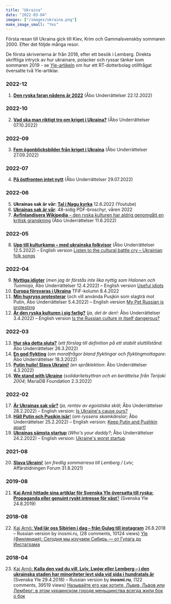 ```yaml
---
title: "Ukraina"
date: "2022-03-04"
images: ["/images/ukraina.png"]
make_image_small: "Yes"
---
```


Första resan till Ukraina gick till Kiev, Krim och Gammalsvenskby sommaren 2000. Efter det följde många resor.

De första skriverierna är från 2018, efter ett besök i Lemberg. Direkta skriftliga intryck av hur ukrainare, polacker och ryssar tänker kom sommaren 2019 - se [Yle-artikeln](https://svenska.yle.fi/artikel/2019/08/24/kaj-arno-hittade-sina-artiklar-for-svenska-yle-oversatta-till-ryska-propaganda) om hur ett RT-dotterbolag otillfrågat översatte två Yle-artiklar.

### 2022-12
1. **[Den ryska faran nådens år 2022](https://abounderrattelser.fi/den-ryska-faran-nadens-ar-2022/)** (Åbo Underrättelser 22.12.2022)

### 2022-10
2. **[Vad ska man riktigt tro om kriget i Ukraina?](https://abounderrattelser.fi/vad-ska-man-riktigt-tro-om-kriget-i-ukraina/)** (Åbo Underrättelser 07.10.2022) 

### 2022-09

3. **[Fem ögonblicksbilder från kriget i Ukraina](https://abounderrattelser.fi/fem-ogonblicksbilder-fran-kriget-i-ukraina/)** (Åbo Underrättelser 27.09.2022)

### 2022-07

4. **[På östfronten intet nytt](https://abounderrattelser.fi/pa-ostfronten-intet-nytt/)** (Åbo Underrättelser 29.07.2022) 

### 2022-06

5. **Ukrainas sak är vår: [Tal i Nagu kyrka](https://youtu.be/VarF_VVckEE)** 12.6.2022 (Youtube)
2. **[Ukrainas sak är vår](https://kaj.arno.fi/ukrainas-sak/)**: 48-sidig PDF-broschyr, våren 2022
3. [**Avfinlandisera Wikipedia** – den ryska kulturen har aldrig genomgått en kritisk granskning](https://abounderrattelser.fi/avfinlandisera-wikipedia-den-ryska-kulturen-har-aldrig-genomgatt-en-kritisk-granskning/) (Åbo Underrättelser 11.6.2022)

### 2022-05

8. **[Upp till kulturkamp – med ukrainska folkvisor](https://abounderrattelser.fi/upp-till-kulturkamp-med-ukrainska-folkvisor/)** (Åbo Underrättelser 12.5.2022) – English version [Listen to the cultural battle cry – Ukrainian folk songs](https://www.facebook.com/kajarno/posts/pfbid02J5jnxtwDpyZQqnVDxupHYzdZyN3xe4oDFDDZPWdZa8VhjBt8Z1Axzt3vPCcDQe9l)


### 2022-04

9. **[Nyttiga idioter](https://abounderrattelser.fi/nyttiga-idioter/)** (_men jag är förstås inte lika nyttig som Halonen och Tuomioja_, Åbo Underrättelser 12.4.2022) – English version [Useful idiots](https://www.facebook.com/kajarno/posts/10224161383094785)
6. **[Europa försvaras i Ukraina](https://tfif.fi/europa-forsvaras-i-ukraina/)** TFiF-kolumn 8.4.2022
7. **[Min husryss protesterar](https://abounderrattelser.fi/min-husryss-protesterar/)** (och vill använda Pusjkin som slagträ mot Putin, Åbo Underrättelser 5.4.2022) – English version [My Pet Russian is protesting](https://www.facebook.com/kajarno/posts/10224128762519291)
8. **[Är den ryska kulturen i sig farlig?](https://abounderrattelser.fi/ar-den-ryska-kulturen-i-sig-farlig/)** (_ja, det är den!_: Åbo Underrättelser 3.4.2022) – English version [Is the Russian culture in itself dangerous?](https://www.facebook.com/kajarno/posts/10224119322603299)


### 2022-03

13. **[Hur ska detta sluta?](https://abounderrattelser.fi/hur-ska-detta-sluta/)** (_ett förslag till definition på ett stabilt sluttillstånd_: Åbo Underrättelser 26.3.2022)
10. **[En god flykting](https://abounderrattelser.fi/en-god-flykting/)** (_om moralfrågor bland flyktingar och flyktingmottagare_: Åbo Underrättelser 18.3.2022)
11. [**Putin huilo! Slava Ukraini!**](https://abounderrattelser.fi/putin-huilo-slava-ukraini/) _(en språklektion_: Åbo Underrättelser 4.3.2022)
12. [**We stand with Ukraine**](https://mariadb.org/we-stand-with-ukraine/) (_solidaritetsyttran och en berättelse från Terijoki 2004_; MariaDB Foundation 2.3.2022)

### 2022-02

17. [**Är Ukrainas sak vår?**](https://abounderrattelser.fi/ar-ukrainas-sak-var/) (_ja, rentav av egoistiska skäl_; Åbo Underrättelser 28.2.2022) – English version: [Is Ukraine's cause ours?](https://www.facebook.com/kajarno/posts/10223962127793527)
14. [**Håll Putin och Pusjkin isär**!](https://abounderrattelser.fi/hall-putin-och-pusjkin-isar/) (_om ryssens skamkänslor_; Åbo Underrättelser 25.2.2022) – English version: [Keep Putin and Pushkin apart!](https://www.facebook.com/kajarno/posts/10223946730808612)
15. [**Ukrainas sämsta startup**](https://abounderrattelser.fi/ukrainas-samsta-startup/) (_Who's your daddy?_; Åbo Underrättelser 24.2.2022) – English version: [Ukraine's worst startup](https://www.facebook.com/kajarno/posts/10223940368889568)

### 2021-08

20. [**Slava Ukraini**!](https://www.forum-mag.fi/slava-ukraini) (_en fredlig sommarresa till Lemberg / Lviv_; Affärstidningen Forum 31.8.2021)

### 2019-08

21. [**Kaj Arnö hittade sina artiklar för Svenska Yle översatta till ryska: Propaganda eller genuint ryskt intresse för väst**?](https://svenska.yle.fi/artikel/2019/08/24/kaj-arno-hittade-sina-artiklar-for-svenska-yle-oversatta-till-ryska-propaganda) (Svenska Yle 24.8.2019)

### 2018-08

22. [Kaj Arnö: **Vad lär oss Sibirien i dag – från Gulag till instagram**](https://svenska.yle.fi/artikel/2018/08/26/kaj-arno-vad-lar-oss-sibirien-i-dag-fran-gulag-till-instagram) 26.8.2018 – Russian version by inosmi.ru, (28 comments, 10124 views) [Yle (Финляндия): Сегодня мы изучаем Сибирь — от Гулага до Инстаграма](https://inosmi.ru/20180918/243253890.html)

### 2018-04

23. [Kaj Arnö: **Kalla den vad du vill, Lviv, Lwów eller Lemberg – i den ukrainska staden har minoriteter levt sida vid sida i hundratals år**](https://svenska.yle.fi/artikel/2018/04/29/kaj-arno-kalla-den-vad-du-vill-lviv-lwow-eller-lemberg-i-den-ukrainska-staden-har) (Svenska Yle 29.4.2018) – Russian version by **inosmi.ru**, (122 comments, 39519 views) [Называйте его как хотите, Львив, Львов или Лемберг: в этом украинском городе меньшинства всегда жили бок о бок](https://inosmi.ru/20180513/242195236.html)
